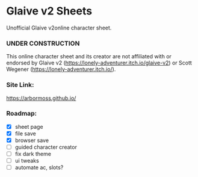 # Glaive v2 Sheets
Unofficial Glaive v2online character sheet.

### UNDER CONSTRUCTION
This online character sheet and its creator are not affiliated with or endorsed by Glaive v2 (https://lonely-adventurer.itch.io/glaive-v2) or Scott Wegener (https://lonely-adventurer.itch.io/).

### Site Link:
https://arbormoss.github.io/

### Roadmap:
- [x] sheet page
- [x] file save
- [x] browser save
- [ ] guided character creator
- [ ] fix dark theme
- [ ] ui tweaks
- [ ] automate ac, slots? 